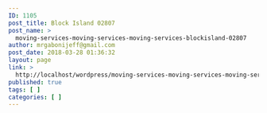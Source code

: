 ```yaml
---
ID: 1105
post_title: Block Island 02807
post_name: >
  moving-services-moving-services-moving-services-blockisland-02807
author: mrgabonijeff@gmail.com
post_date: 2018-03-28 01:36:32
layout: page
link: >
  http://localhost/wordpress/moving-services-moving-services-moving-services-blockisland-02807/
published: true
tags: [ ]
categories: [ ]
---
```

